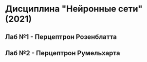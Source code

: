 # Дисциплина "Нейронные сети" (2021)

## Лаб №1 - Перцептрон Розенблатта

## Лаб №2 - Перцептрон Румельхарта
